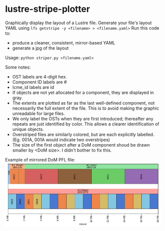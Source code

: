 # lustre-stripe-plotter
Graphically display the layout of a Lustre file.
Generate your file's layout YAML using `lfs getstripe -y <filename> > <filename.yaml>`
Run this code to:
- produce a cleaner, consistent, mirror-based YAML
- generate a jpg of the layout

Usage:
  `python striper.py <filename.yaml>`

Some notes:
- OST labels are 4-digit hex.
- Component ID labels are #<id>
- lcme_id labels are id<id>
- If objects are not yet allocated for a component, they are displayed in gray.
- The extents are plotted as far as the last well-defined component, not necessarily the full extent of the file. This is to avoid making the graphic unreadable for large files.
- We only label the OSTs when they are first introduced; thereafter any repeats are just identified by color. This allows a clearer identification of unique objects.
- Overstriped files are similarly colored, but are each explicitly labelled. (Eg. 001A, 001A would indicate two overstripes)
- The size of the first object after a DoM component shoud be drawn smaller by \<DoM size\>. I didn't bother to fix this.
  
Example of mirrored DoM PFL file:
  ![mirrored_pfl_orig](examples/mirpfldom.jpg)
